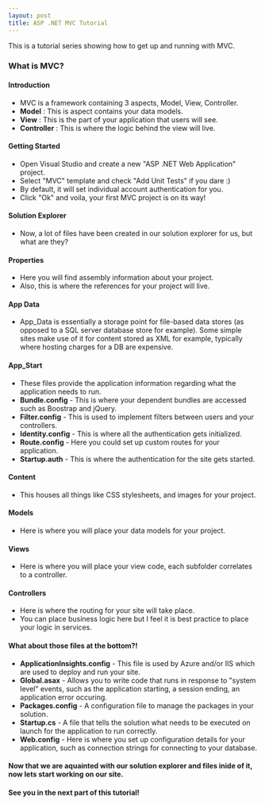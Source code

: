 ```yaml
---
layout: post
title: ASP .NET MVC Tutorial
---
```


This is a tutorial series showing how to get up and running with MVC.

### What is MVC?

#### Introduction
* MVC is a framework containing 3 aspects, Model, View, Controller.
* **Model** : This is aspect contains your data models.
* **View** : This is the part of your application that users will see.
* **Controller** : This is where the logic behind the view will live.

#### Getting Started
* Open Visual Studio and create a new "ASP .NET Web Application" project.
* Select "MVC" template and check "Add Unit Tests" if you dare :)
* By default, it will set individual account authentication for you.
* Click "Ok" and voila, your first MVC project is on its way!

#### Solution Explorer
* Now, a lot of files have been created in our solution explorer for us, but what are they?

#### Properties
* Here you will find assembly information about your project.
* Also, this is where the references for your project will live.

#### App Data
* App_Data is essentially a storage point for file-based data stores (as opposed to a SQL server database store for example). Some simple sites make use of it for content stored as XML for example, typically where hosting charges for a DB are expensive.

#### App_Start
* These files provide the application information regarding what the application needs to run.
* **Bundle.config** - This is where your dependent bundles are accessed such as Boostrap and jQuery.
* **Filter.config** - This is used to implement filters between users and your controllers.
* **Identity.config** - This is where all the authentication gets initialized.
* **Route.config** - Here you could set up custom routes for your application.
* **Startup.auth** - This is where the authentication for the site gets started.

#### Content
* This houses all things like CSS stylesheets, and images for your project.

#### Models
* Here is where you will place your data models for your project.

#### Views
* Here is where you will place your view code, each subfolder correlates to a controller.

#### Controllers
* Here is where the routing for your site will take place.
* You can place business logic here but I feel it is best practice to place your logic in services.

#### What about those files at the bottom?!
* **ApplicationInsights.config** - This file is used by Azure and/or IIS which are used to deploy and run your site.
* **Global.asax** - Allows you to write code that runs in response to "system level" events, such as the application starting, a session ending, an application error occuring.
* **Packages.config** - A configuration file to manage the packages in your solution.
* **Startup.cs** - A file that tells the solution what needs to be executed on launch for the application to run correctly. 
* **Web.config** - Here is where you set up configuration details for your application, such as connection strings for connecting to your database.


#### Now that we are aquainted with our solution explorer and files inide of it, now lets start working on our site.

#### See you in the next part of this tutorial!